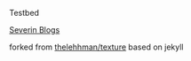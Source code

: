 Testbed

[Severin Blogs](https://severinzhong.github.io)

forked from [thelehhman/texture](https://github.com/thelehhman/texture) based on jekyll

